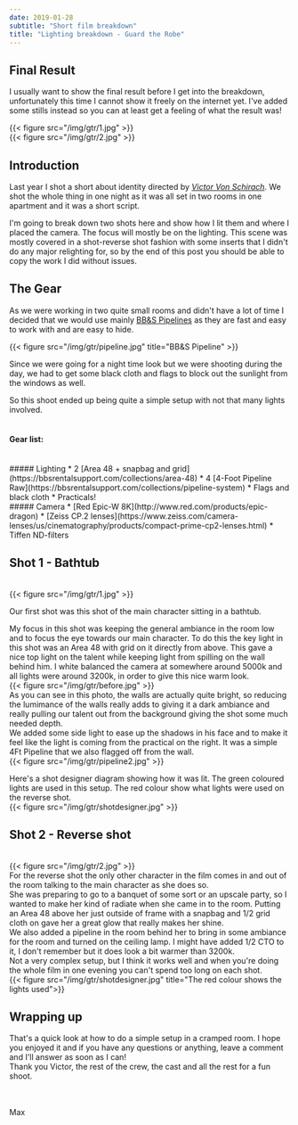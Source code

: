 ```yaml
---
date: 2019-01-28
subtitle: "Short film breakdown"
title: "Lighting breakdown - Guard the Robe"
---
```


## Final Result
I usually want to show the final result before I get into the breakdown, unfortunately this time I cannot show it freely on the internet yet. I've added some stills instead so you can at least get a feeling of what the result was!

{{< figure src="/img/gtr/1.jpg" >}}
<br>
{{< figure src="/img/gtr/2.jpg" >}}

## Introduction

Last year I shot a short about identity directed by [_Victor Von Schirach_](https://www.victorvonschirach.com/). We shot the whole thing in one night as it was all set in two rooms in one apartment and it was a short script. 

I'm going to break down two shots here and show how I lit them and where I placed the camera. The focus will mostly be on the lighting. This scene was mostly covered in a shot-reverse shot fashion with some inserts that I didn't do any major relighting for, so by the end of this post you should be able to copy the work I did without issues.

## The Gear
As we were working in two quite small rooms and didn't have a lot of time I decided that we would use mainly [BB&S Pipelines](https://bbsrentalsupport.com/collections/pipeline-system) as they are fast and easy to work with and are easy to hide. 

{{< figure src="/img/gtr/pipeline.jpg" title="BB&S Pipeline" >}}

Since we were going for a night time look but we were shooting during the day, we had to get some black cloth and flags to block out the sunlight from the windows as well.

So this shoot ended up being quite a simple setup with not that many lights involved.
<br>
<br>
#### Gear list: 
<br>
##### Lighting
* 2 [Area 48 + snapbag and grid](https://bbsrentalsupport.com/collections/area-48)
* 4 [4-Foot Pipeline Raw](https://bbsrentalsupport.com/collections/pipeline-system)
* Flags and black cloth
* Practicals!
<br>
##### Camera
* [Red Epic-W 8K](http://www.red.com/products/epic-dragon)
* [Zeiss CP.2 lenses](https://www.zeiss.com/camera-lenses/us/cinematography/products/compact-prime-cp2-lenses.html)
* Tiffen ND-filters


## Shot 1 - Bathtub
<br>
{{< figure src="/img/gtr/1.jpg" >}}

Our first shot was this shot of the main character sitting in a bathtub.

My focus in this shot was keeping the general ambiance in the room low and to focus the eye towards our main character. To do this the key light in this shot was an Area 48 with grid on it directly from above. This gave a nice top light on the talent while keeping light from spilling on the wall behind him. I white balanced the camera at somewhere around 5000k and all lights were around 3200k, in order to give this nice warm look.
<br>
{{< figure src="/img/gtr/before.jpg" >}}
<br>
As you can see in this photo, the walls are actually quite bright, so reducing the lumimance of the walls really adds to giving it a dark ambiance and really pulling our talent out from the background giving the shot some much needed depth. 
<br>
We added some side light to ease up the shadows in his face and to make it feel like the light is coming from the practical on the right. It was a simple 4Ft Pipeline that we also flagged off from the wall.
<br>
{{< figure src="/img/gtr/pipeline2.jpg" >}}
<br>

Here's a shot designer diagram showing how it was lit. The green coloured lights are used in this setup. The red colour show what lights were used on the reverse shot.
<br>
{{< figure src="/img/gtr/shotdesigner.jpg" >}}
<br>

## Shot 2 - Reverse shot
<br>
{{< figure src="/img/gtr/2.jpg" >}}
<br>
For the reverse shot the only other character in the film comes in and out of the room talking to the main character as she does so.
<br>
She was preparing to go to a banquet of some sort or an upscale party, so I wanted to make her kind of radiate when she came in to the room. Putting an Area 48 above her just outside of frame with a snapbag and 1/2 grid cloth on gave her a great glow that really makes her shine. 
<br>
We also added a pipeline in the room behind her to bring in some ambiance for the room and turned on the ceiling lamp. I might have added 1/2 CTO to it, I don't remember but it does look a bit warmer than 3200k.
<br>
Not a very complex setup, but I think it works well and when you're doing the whole film in one evening you can't spend too long on each shot.
<br>
{{< figure src="/img/gtr/shotdesigner.jpg" title="The red colour shows the lights used">}}
<!--## Shot 3 - Bed time
<br>
{{< figure src="/img/gtr/3.jpg" >}}
<br>
This was the 2nd to last one we did, each one getting harder and harder to find a variation with the lighting. But I like how this one ended up, the light ray on the wall behind him is a nice touch and
the wide shot has a different framing than any other shot. We did not use the wheelchair on this scene, instead we had a wide shot and then I went in for some close-ups of the guitar, the guitarist
and anything else I felt looked interesting.
<br>
For the close-ups we added a litepanel with a softbox to fill the hard shadows a bit.
<br>
This is also one of the few shots where there are no lights inside the shot. In the wide shot he's only lit with a par can from each side and then we put a dedo on the wall behind him to make it more interesting. 
{{< figure src="/img/vos/VoS3.jpg" title="Lighting schematic" >}}
<br>
{{< figure src="/img/vos/BTS_3.jpg" title="Getting some sweet coverage 📷Kamil Janowski">}} -->


## Wrapping up

That's a quick look at how to do a simple setup in a cramped room. I hope you enjoyed it and if you have any questions or anything, leave a comment and I'll answer as soon as I can!
<br>
Thank you Victor, the rest of the crew, the cast and all the rest for a fun shoot.

<br>
<br>
Max